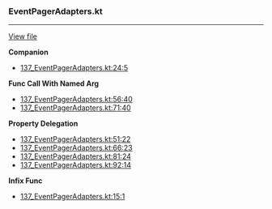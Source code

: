 ### EventPagerAdapters.kt
---
[View file](../../precision_analyzed/137_EventPagerAdapters.kt)

**Companion**

 - [137_EventPagerAdapters.kt:24:5](../../precision_analyzed/137_EventPagerAdapters.kt#L24)

**Func Call With Named Arg**

 - [137_EventPagerAdapters.kt:56:40](../../precision_analyzed/137_EventPagerAdapters.kt#L56)
 - [137_EventPagerAdapters.kt:71:40](../../precision_analyzed/137_EventPagerAdapters.kt#L71)

**Property Delegation**

 - [137_EventPagerAdapters.kt:51:22](../../precision_analyzed/137_EventPagerAdapters.kt#L51)
 - [137_EventPagerAdapters.kt:66:23](../../precision_analyzed/137_EventPagerAdapters.kt#L66)
 - [137_EventPagerAdapters.kt:81:24](../../precision_analyzed/137_EventPagerAdapters.kt#L81)
 - [137_EventPagerAdapters.kt:92:14](../../precision_analyzed/137_EventPagerAdapters.kt#L92)

**Infix Func**

 - [137_EventPagerAdapters.kt:15:1](../../precision_analyzed/137_EventPagerAdapters.kt#L15)
